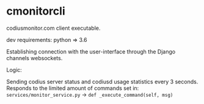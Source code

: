 # cmonitorcli
codiusmonitor.com client executable.

dev requirements:
python => 3.6

Establishing connection with the user-interface through the Django channels websockets.

Logic:

Sending codius server status and codiusd usage statistics every 3 seconds.
Responds to the limited amount of commands set in: `services/monitor_service.py` -> `def _execute_command(self, msg)`